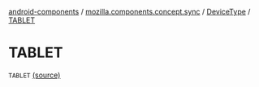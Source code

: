 [android-components](../../index.md) / [mozilla.components.concept.sync](../index.md) / [DeviceType](index.md) / [TABLET](./-t-a-b-l-e-t.md)

# TABLET

`TABLET` [(source)](https://github.com/mozilla-mobile/android-components/blob/master/components/concept/sync/src/main/java/mozilla/components/concept/sync/Devices.kt#L116)